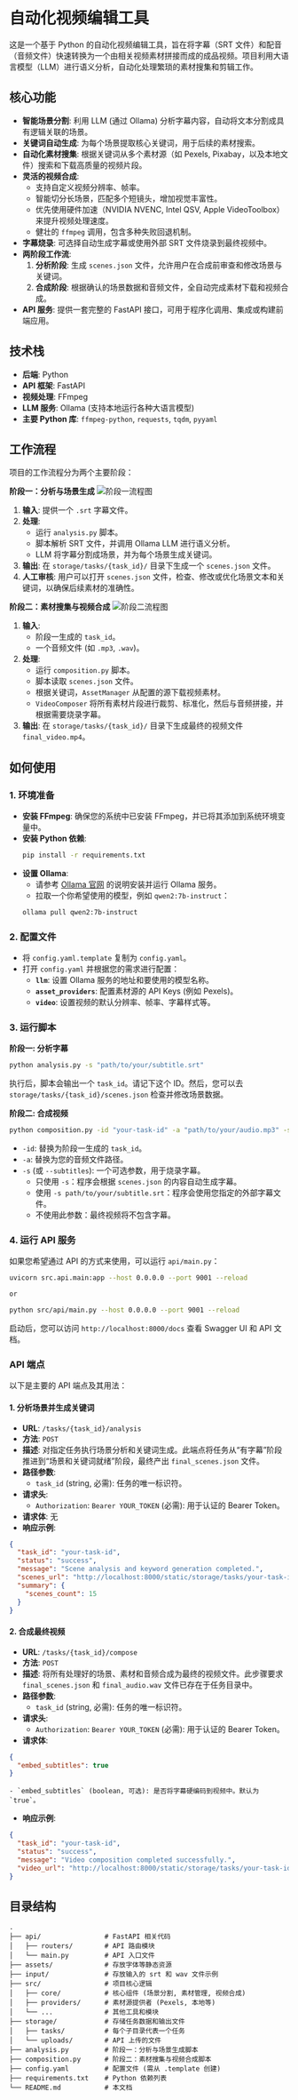 # 自动化视频编辑工具

这是一个基于 Python 的自动化视频编辑工具，旨在将字幕（SRT 文件）和配音（音频文件）快速转换为一个由相关视频素材拼接而成的成品视频。项目利用大语言模型（LLM）进行语义分析，自动化处理繁琐的素材搜集和剪辑工作。

## 核心功能

- **智能场景分割**: 利用 LLM (通过 Ollama) 分析字幕内容，自动将文本分割成具有逻辑关联的场景。
- **关键词自动生成**: 为每个场景提取核心关键词，用于后续的素材搜索。
- **自动化素材搜集**: 根据关键词从多个素材源（如 Pexels, Pixabay，以及本地文件）搜索和下载高质量的视频片段。
- **灵活的视频合成**:
    - 支持自定义视频分辨率、帧率。
    - 智能切分长场景，匹配多个短镜头，增加视觉丰富性。
    - 优先使用硬件加速（NVIDIA NVENC, Intel QSV, Apple VideoToolbox）来提升视频处理速度。
    - 健壮的 `ffmpeg` 调用，包含多种失败回退机制。
- **字幕烧录**: 可选择自动生成字幕或使用外部 SRT 文件烧录到最终视频中。
- **两阶段工作流**:
    1.  **分析阶段**: 生成 `scenes.json` 文件，允许用户在合成前审查和修改场景与关键词。
    2.  **合成阶段**: 根据确认的场景数据和音频文件，全自动完成素材下载和视频合成。
- **API 服务**: 提供一套完整的 FastAPI 接口，可用于程序化调用、集成或构建前端应用。

## 技术栈

- **后端**: Python
- **API 框架**: FastAPI
- **视频处理**: FFmpeg
- **LLM 服务**: Ollama (支持本地运行各种大语言模型)
- **主要 Python 库**: `ffmpeg-python`, `requests`, `tqdm`, `pyyaml`

## 工作流程

项目的工作流程分为两个主要阶段：

**阶段一：分析与场景生成**
![阶段一流程图](https://dummyimage.com/800x200/d3d3d3/000000.png&text=Workflow+Phase+1)

1.  **输入**: 提供一个 `.srt` 字幕文件。
2.  **处理**:
    -   运行 `analysis.py` 脚本。
    -   脚本解析 SRT 文件，并调用 Ollama LLM 进行语义分析。
    -   LLM 将字幕分割成场景，并为每个场景生成关键词。
3.  **输出**: 在 `storage/tasks/{task_id}/` 目录下生成一个 `scenes.json` 文件。
4.  **人工审核**: 用户可以打开 `scenes.json` 文件，检查、修改或优化场景文本和关键词，以确保后续素材的准确性。

**阶段二：素材搜集与视频合成**
![阶段二流程图](https://dummyimage.com/800x200/d3d3d3/000000.png&text=Workflow+Phase+2)

1.  **输入**:
    -   阶段一生成的 `task_id`。
    -   一个音频文件 (如 `.mp3`, `.wav`)。
2.  **处理**:
    -   运行 `composition.py` 脚本。
    -   脚本读取 `scenes.json` 文件。
    -   根据关键词，`AssetManager` 从配置的源下载视频素材。
    -   `VideoComposer` 将所有素材片段进行裁剪、标准化，然后与音频拼接，并根据需要烧录字幕。
3.  **输出**: 在 `storage/tasks/{task_id}/` 目录下生成最终的视频文件 `final_video.mp4`。

## 如何使用

### 1. 环境准备

- **安装 FFmpeg**: 确保您的系统中已安装 FFmpeg，并已将其添加到系统环境变量中。
- **安装 Python 依赖**:
  ```bash
  pip install -r requirements.txt
  ```
- **设置 Ollama**:
  -   请参考 [Ollama 官网](https://ollama.com/) 的说明安装并运行 Ollama 服务。
  -   拉取一个你希望使用的模型，例如 `qwen2:7b-instruct`：
    ```bash
    ollama pull qwen2:7b-instruct
    ```

### 2. 配置文件

-   将 `config.yaml.template` 复制为 `config.yaml`。
-   打开 `config.yaml` 并根据您的需求进行配置：
    -   **`llm`**: 设置 Ollama 服务的地址和要使用的模型名称。
    -   **`asset_providers`**: 配置素材源的 API Keys (例如 Pexels)。
    -   **`video`**: 设置视频的默认分辨率、帧率、字幕样式等。

### 3. 运行脚本

**阶段一: 分析字幕**

```bash
python analysis.py -s "path/to/your/subtitle.srt"
```

执行后，脚本会输出一个 `task_id`。请记下这个 ID。然后，您可以去 `storage/tasks/{task_id}/scenes.json` 检查并修改场景数据。

**阶段二: 合成视频**

```bash
python composition.py -id "your-task-id" -a "path/to/your/audio.mp3" -s
```

-   `-id`: 替换为阶段一生成的 `task_id`。
-   `-a`: 替换为您的音频文件路径。
-   `-s` (或 `--subtitles`): 一个可选参数，用于烧录字幕。
    -   只使用 `-s`：程序会根据 `scenes.json` 的内容自动生成字幕。
    -   使用 `-s path/to/your/subtitle.srt`：程序会使用您指定的外部字幕文件。
    -   不使用此参数：最终视频将不包含字幕。

### 4. 运行 API 服务

如果您希望通过 API 的方式来使用，可以运行 `api/main.py`：

```bash
uvicorn src.api.main:app --host 0.0.0.0 --port 9001 --reload

or

python src/api/main.py --host 0.0.0.0 --port 9001 --reload
```

启动后，您可以访问 `http://localhost:8000/docs` 查看 Swagger UI 和 API 文档。

### API 端点

以下是主要的 API 端点及其用法：

#### 1. 分析场景并生成关键词

- **URL**: `/tasks/{task_id}/analysis`
- **方法**: `POST`
- **描述**: 对指定任务执行场景分析和关键词生成。此端点将任务从“有字幕”阶段推进到“场景和关键词就绪”阶段，最终产出 `final_scenes.json` 文件。
- **路径参数**:
    - `task_id` (string, 必需): 任务的唯一标识符。
- **请求头**:
    - `Authorization`: `Bearer YOUR_TOKEN` (必需): 用于认证的 Bearer Token。
- **请求体**: 无
- **响应示例**:
```json
{
  "task_id": "your-task-id",
  "status": "success",
  "message": "Scene analysis and keyword generation completed.",
  "scenes_url": "http://localhost:8000/static/storage/tasks/your-task-id/final_scenes.json",
  "summary": {
    "scenes_count": 15
  }
}
```

#### 2. 合成最终视频

- **URL**: `/tasks/{task_id}/compose`
- **方法**: `POST`
- **描述**: 将所有处理好的场景、素材和音频合成为最终的视频文件。此步骤要求 `final_scenes.json` 和 `final_audio.wav` 文件已存在于任务目录中。
- **路径参数**:
    - `task_id` (string, 必需): 任务的唯一标识符。
- **请求头**:
    - `Authorization`: `Bearer YOUR_TOKEN` (必需): 用于认证的 Bearer Token。
- **请求体**:
```json
{
  "embed_subtitles": true
}
```
    - `embed_subtitles` (boolean, 可选): 是否将字幕硬编码到视频中。默认为 `true`。
- **响应示例**:
```json
{
  "task_id": "your-task-id",
  "status": "success",
  "message": "Video composition completed successfully.",
  "video_url": "http://localhost:8000/static/storage/tasks/your-task-id/final_video.mp4"
}
```

## 目录结构

```
.
├── api/                # FastAPI 相关代码
│   ├── routers/        # API 路由模块
│   └── main.py         # API 入口文件
├── assets/             # 存放字体等静态资源
├── input/              # 存放输入的 srt 和 wav 文件示例
├── src/                # 项目核心逻辑
│   ├── core/           # 核心组件 (场景分割, 素材管理, 视频合成)
│   ├── providers/      # 素材源提供者 (Pexels, 本地等)
│   └── ...             # 其他工具和模块
├── storage/            # 存储任务数据和输出文件
│   ├── tasks/          # 每个子目录代表一个任务
│   └── uploads/        # API 上传的文件
├── analysis.py         # 阶段一：分析与场景生成脚本
├── composition.py      # 阶段二：素材搜集与视频合成脚本
├── config.yaml         # 配置文件 (需从 .template 创建)
├── requirements.txt    # Python 依赖列表
└── README.md           # 本文档
